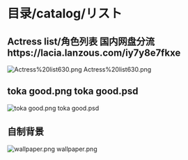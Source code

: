 # 目录/catalog/リスト
## Actress list/角色列表  国内网盘分流https://lacia.lanzous.com/iy7y8e7fkxe
![Actress%20list630.png Actress%20list630.png](https://github.com/Marcus-Lacia/AliceGearAegis-material/blob/master/Make/Actress%20list630.png "") 
## toka good.png toka good.psd

![toka good.png toka good.psd](https://github.com/Marcus-Lacia/AliceGearAegis-material/blob/master/Make/toka%20good.png "") 
## 自制背景 
![wallpaper.png wallpaper.png](https://github.com/Marcus-Lacia/AliceGearAegis-material/blob/master/Make/wallpaper.png "") 
